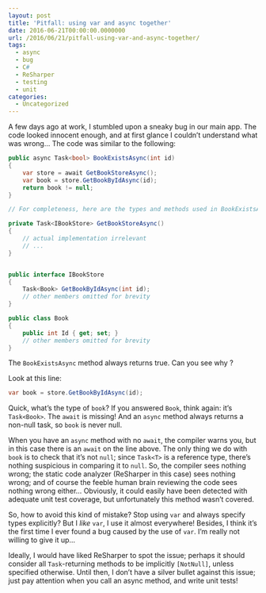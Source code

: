 ```yaml
---
layout: post
title: 'Pitfall: using var and async together'
date: 2016-06-21T00:00:00.0000000
url: /2016/06/21/pitfall-using-var-and-async-together/
tags:
  - async
  - bug
  - C#
  - ReSharper
  - testing
  - unit
categories:
  - Uncategorized
---
```



A few days ago at work, I stumbled upon a sneaky bug in our main app. The code looked innocent enough, and at first glance I couldn’t understand what was wrong… The code was similar to the following:

```csharp
public async Task<bool> BookExistsAsync(int id)
{
    var store = await GetBookStoreAsync();
    var book = store.GetBookByIdAsync(id);
    return book != null;
}

// For completeness, here are the types and methods used in BookExistsAsync:

private Task<IBookStore> GetBookStoreAsync()
{
    // actual implementation irrelevant
    // ...
}


public interface IBookStore
{
    Task<Book> GetBookByIdAsync(int id);
    // other members omitted for brevity
}

public class Book
{
    public int Id { get; set; }
    // other members omitted for brevity
}
```

The `BookExistsAsync` method always returns true. Can you see why ?

Look at this line:

```csharp
var book = store.GetBookByIdAsync(id);
```

Quick, what’s the type of `book`? If you answered `Book`, think again: it’s `Task<Book>`. The `await` is missing! And an `async` method always returns a non-null task, so `book`  is never null.

When you have an `async` method with no `await`, the compiler warns you, but in this case there is an `await` on the line above. The only thing we do with `book` is to check that it’s not `null`; since `Task<T>` is a reference type, there’s nothing suspicious in comparing it to `null`. So, the compiler sees nothing wrong; the static code analyzer (ReSharper in this case) sees nothing wrong; and of course the feeble human brain reviewing the code sees nothing wrong either… Obviously, it could easily have been detected with adequate unit test coverage, but unfortunately this method wasn’t covered.

So, how to avoid this kind of mistake? Stop using `var` and always specify types explicitly? But I *like* `var`, I use it almost everywhere! Besides, I think it’s the first time I ever found a bug caused by the use of `var`. I’m really not willing to give it up…

Ideally, I would have liked ReSharper to spot the issue; perhaps it should consider all `Task`-returning methods to be implicitly `[NotNull]`, unless specified otherwise. Until then, I don’t have a silver bullet against this issue; just pay attention when you call an async method, and write unit tests!

